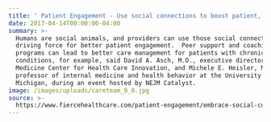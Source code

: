 ```yaml
---
title: ' Patient Engagement - Use social connections to boost patient, team engagement'
date: 2017-04-14T00:00:00-04:00
summary: >-
  Humans are social animals, and providers can use those social connections as a
  driving force for better patient engagement.  Peer support and coaching
  programs can lead to better care management for patients with chronic
  conditions, for example, said David A. Asch, M.D., executive director of Penn
  Medicine Center for Health Care Innovation, and Michele E. Heisler, M.D.,
  professor of internal medicine and health behavior at the University of
  Michigan, during an event hosted by NEJM Catalyst.
image: /images/uploads/careteam_9_0.jpg
source: >-
  https://www.fiercehealthcare.com/patient-engagement/embrace-social-connections-for-better-patient-clinical-team-engagement
---
```


